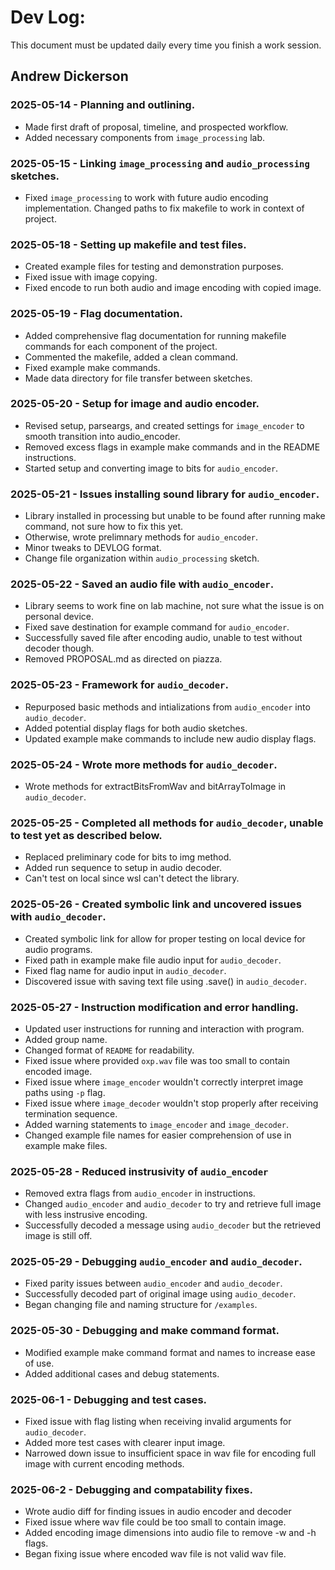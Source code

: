 # Dev Log:

This document must be updated daily every time you finish a work session.

## Andrew Dickerson

### 2025-05-14 - Planning and outlining.
- Made first draft of proposal, timeline, and prospected workflow.
- Added necessary components from `image_processing` lab.

### 2025-05-15 - Linking `image_processing` and `audio_processing` sketches.
- Fixed `image_processing` to work with future audio encoding implementation. Changed paths to fix makefile to work in context of project.

### 2025-05-18 - Setting up makefile and test files.
- Created example files for testing and demonstration purposes. 
- Fixed issue with image copying.
- Fixed encode to run both audio and image encoding with copied image.

### 2025-05-19 - Flag documentation.
- Added comprehensive flag documentation for running makefile commands for each component of the project.
- Commented the makefile, added a clean command.
- Fixed example make commands.
- Made data directory for file transfer between sketches.

### 2025-05-20 - Setup for image and audio encoder.
- Revised setup, parseargs, and created settings for `image_encoder` to smooth transition into audio_encoder.
- Removed excess flags in example make commands and in the README instructions.
- Started setup and converting image to bits for `audio_encoder`.

### 2025-05-21 - Issues installing sound library for `audio_encoder`.
- Library installed in processing but unable to be found after running make command, not sure how to fix this yet.
- Otherwise, wrote prelimnary methods for `audio_encoder`.
- Minor tweaks to DEVLOG format.
- Change file organization within `audio_processing` sketch.

### 2025-05-22 - Saved an audio file with `audio_encoder`.
- Library seems to work fine on lab machine, not sure what the issue is on personal device.
- Fixed save destination for example command for `audio_encoder`.
- Successfully saved file after encoding audio, unable to test without decoder though. 
- Removed PROPOSAL.md as directed on piazza.

### 2025-05-23 - Framework for `audio_decoder`.
- Repurposed basic methods and intializations from `audio_encoder` into `audio_decoder`.
- Added potential display flags for both audio sketches.
- Updated example make commands to include new audio display flags.

### 2025-05-24 - Wrote more methods for `audio_decoder`.
- Wrote methods for extractBitsFromWav and bitArrayToImage in `audio_decoder`.

### 2025-05-25 - Completed all methods for `audio_decoder`, unable to test yet as described below.
- Replaced preliminary code for bits to img method.
- Added run sequence to setup in audio decoder.
- Can't test on local since wsl can't detect the library.

### 2025-05-26 - Created symbolic link and uncovered issues with `audio_decoder`.
- Created symbolic link for allow for proper testing on local device for audio programs.
- Fixed path in example make file audio input for `audio_decoder`.
- Fixed flag name for audio input in `audio_decoder`.
- Discovered issue with saving text file using .save() in `audio_decoder`.

### 2025-05-27 - Instruction modification and error handling.
- Updated user instructions for running and interaction with program.
- Added group name.
- Changed format of `README` for readability.
- Fixed issue where provided `oxp.wav` file was too small to contain encoded image.
- Fixed issue where `image_encoder` wouldn't correctly interpret image paths using `-p` flag.
- Fixed issue where `image_decoder` wouldn't stop properly after receiving termination sequence.
- Added warning statements to `image_encoder` and `image_decoder`.
- Changed example file names for easier comprehension of use in example make files.

### 2025-05-28 - Reduced instrusivity of `audio_encoder`
- Removed extra flags from `audio_encoder` in instructions.
- Changed `audio_encoder` and `audio_decoder` to try and retrieve full image with less instrusive encoding.
- Successfully decoded a message using `audio_decoder` but the retrieved image is still off.

### 2025-05-29 - Debugging `audio_encoder` and `audio_decoder`.
- Fixed parity issues between `audio_encoder` and `audio_decoder`.
- Successfully decoded part of original image using `audio_decoder`.
- Began changing file and naming structure for `/examples`.

### 2025-05-30 - Debugging and make command format.
- Modified example make command format and names to increase ease of use.
- Added additional cases and debug statements.

### 2025-06-1 - Debugging and test cases.
- Fixed issue with flag listing when receiving invalid arguments for `audio_decoder`.
- Added more test cases with clearer input image.
- Narrowed down issue to insufficient space in wav file for encoding full image with current encoding methods.

### 2025-06-2 - Debugging and compatability fixes.
- Wrote audio diff for finding issues in audio encoder and decoder
- Fixed issue where wav file could be too small to contain image.
- Added encoding image dimensions into audio file to remove -w and -h flags.
- Began fixing issue where encoded wav file is not valid wav file.
